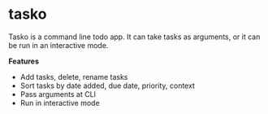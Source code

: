 # tasko

Tasko is a command line todo app. It can take tasks as arguments, or it can be run in an interactive mode. 

**Features**

* Add tasks, delete, rename tasks
* Sort tasks by date added, due date, priority, context
* Pass arguments at CLI
* Run in interactive mode